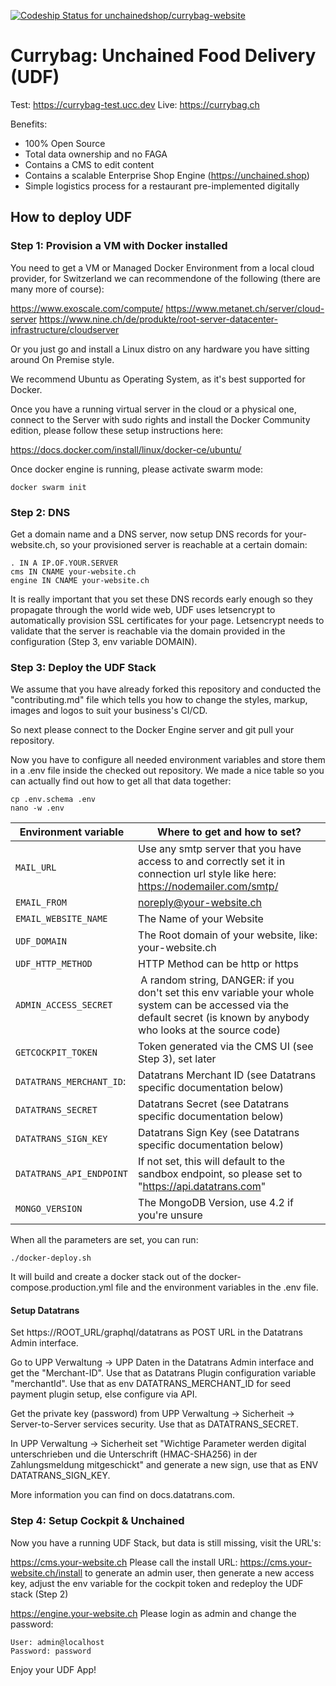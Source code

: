 [![Codeship Status for unchainedshop/currybag-website](https://app.codeship.com/projects/2f18b4a0-57dc-0138-8b6d-4230a644a556/status?branch=master)](https://app.codeship.com/projects/391300)

# Currybag: Unchained Food Delivery (UDF)

Test: https://currybag-test.ucc.dev
Live: https://currybag.ch

Benefits:
- 100% Open Source
- Total data ownership and no FAGA
- Contains a CMS to edit content
- Contains a scalable Enterprise Shop Engine (https://unchained.shop)
- Simple logistics process for a restaurant pre-implemented digitally


## How to deploy UDF

### Step 1: Provision a VM with Docker installed

You need to get a VM or Managed Docker Environment from a local cloud provider, for Switzerland we can recommendone of the following (there are many more of course):

https://www.exoscale.com/compute/
https://www.metanet.ch/server/cloud-server
https://www.nine.ch/de/produkte/root-server-datacenter-infrastructure/cloudserver

Or you just go and install a Linux distro on any hardware you have sitting around On Premise style.

We recommend Ubuntu as Operating System, as it's best supported for Docker.

Once you have a running virtual server in the cloud or a physical one, connect to the Server with sudo rights and install the Docker Community edition, please follow these setup instructions here:

https://docs.docker.com/install/linux/docker-ce/ubuntu/

Once docker engine is running, please activate swarm mode:

```
docker swarm init
```

### Step 2: DNS

Get a domain name and a DNS server, now setup DNS records for your-website.ch, so your provisioned server is reachable at a certain domain:

```
. IN A IP.OF.YOUR.SERVER
cms IN CNAME your-website.ch
engine IN CNAME your-website.ch
```

It is really important that you set these DNS records early enough so they propagate through the world wide web, UDF uses letsencrypt to automatically provision SSL certificates for your page. Letsencrypt needs to validate that the server is reachable via the domain provided in the configuration (Step 3, env variable DOMAIN).

### Step 3: Deploy the UDF Stack

We assume that you have already forked this repository and conducted the "contributing.md" file which tells you how to change the styles, markup, images and logos to suit your business's CI/CD.

So next please connect to the Docker Engine server and git pull your repository.

Now you have to configure all needed environment variables and store them in a .env file inside the checked out repository. We made a nice table so you can actually find out how to get all that data together:

```
cp .env.schema .env
nano -w .env
```

Environment variable | Where to get and how to set?
--- | ---
`MAIL_URL` | Use any smtp server that you have access to and correctly set it in connection url style like here: https://nodemailer.com/smtp/
`EMAIL_FROM` | noreply@your-website.ch
`EMAIL_WEBSITE_NAME` | The Name of your Website
`UDF_DOMAIN` | The Root domain of your website, like: your-website.ch
`UDF_HTTP_METHOD` | HTTP Method can be http or https
`ADMIN_ACCESS_SECRET` | A random string, DANGER: if you don't set this env variable your whole system can be accessed via the default secret (is known by anybody who looks at the source code)
`GETCOCKPIT_TOKEN` | Token generated via the CMS UI (see Step 3), set later
`DATATRANS_MERCHANT_ID`: | Datatrans Merchant ID (see Datatrans specific documentation below)
`DATATRANS_SECRET` | Datatrans Secret (see Datatrans specific documentation below)
`DATATRANS_SIGN_KEY` | Datatrans Sign Key (see Datatrans specific documentation below)
`DATATRANS_API_ENDPOINT` | If not set, this will default to the sandbox endpoint, so please set to "https://api.datatrans.com"
`MONGO_VERSION` | The MongoDB Version, use 4.2 if you're unsure

When all the parameters are set, you can run:

```
./docker-deploy.sh
```

It will build and create a docker stack out of the docker-compose.production.yml file and the environment variables in the .env file.

#### Setup Datatrans

Set https://ROOT_URL/graphql/datatrans as POST URL in the Datatrans Admin interface.

Go to UPP Verwaltung -> UPP Daten in the Datatrans Admin interface and get the "Merchant-ID". Use that as Datatrans Plugin configuration variable "merchantId". Use that as env DATATRANS_MERCHANT_ID for seed payment plugin setup, else configure via API.

Get the private key (password) from UPP Verwaltung -> Sicherheit -> Server-to-Server services security. Use that as DATATRANS_SECRET.

In UPP Verwaltung -> Sicherheit set "Wichtige Parameter werden digital unterschrieben und die Unterschrift (HMAC-SHA256) in der Zahlungsmeldung mitgeschickt" and generate a new sign, use that as ENV DATATRANS_SIGN_KEY.

More information you can find on docs.datatrans.com.

### Step 4: Setup Cockpit & Unchained

Now you have a running UDF Stack, but data is still missing, visit the URL's:

https://cms.your-website.ch
Please call the install URL: https://cms.your-website.ch/install to generate an admin user, then
generate a new access key, adjust the env variable for the cockpit token and redeploy the UDF stack (Step 2)

https://engine.your-website.ch
Please login as admin and change the password:
```
User: admin@localhost
Password: password
```

Enjoy your UDF App!
